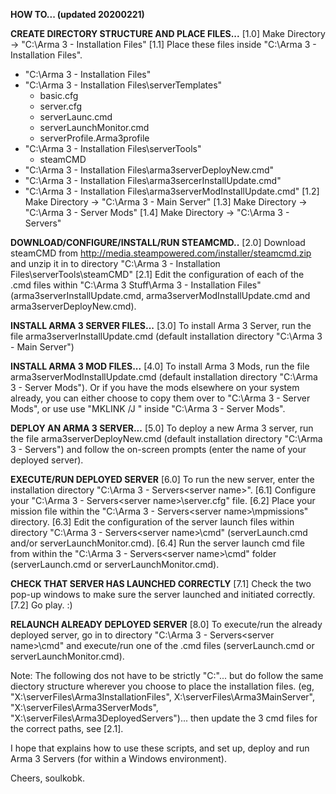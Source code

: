 **HOW TO... (updated 20200221)**

**CREATE DIRECTORY STRUCTURE AND PLACE FILES...**
[1.0] Make Directory -> "C:\Arma 3 - Installation Files"
[1.1] Place these files inside "C:\Arma 3 - Installation Files".
 - "C:\Arma 3 - Installation Files"
 - "C:\Arma 3 - Installation Files\serverTemplates"
   + basic.cfg
   + server.cfg
   + serverLaunc.cmd
   + serverLaunchMonitor.cmd
   + serverProfile.Arma3profile
 - "C:\Arma 3 - Installation Files\serverTools"
   + steamCMD
 - "C:\Arma 3 - Installation Files\arma3serverDeployNew.cmd"
 - "C:\Arma 3 - Installation Files\arma3sercerInstallUpdate.cmd"
 - "C:\Arma 3 - Installation Files\arma3serverModInstallUpdate.cmd"
[1.2] Make Directory -> "C:\Arma 3 - Main Server"
[1.3] Make Directory -> "C:\Arma 3 - Server Mods"
[1.4] Make Directory -> "C:\Arma 3 - Servers"

**DOWNLOAD/CONFIGURE/INSTALL/RUN STEAMCMD..**
[2.0] Download steamCMD from http://media.steampowered.com/installer/steamcmd.zip and unzip it in to directory "C:\Arma 3 - Installation Files\serverTools\steamCMD"
[2.1] Edit the configuration of each of the .cmd files within "C:\Arma 3 Stuff\Arma 3 - Installation Files" (arma3serverInstallUpdate.cmd, arma3serverModInstallUpdate.cmd and arma3serverDeployNew.cmd).

**INSTALL ARMA 3 SERVER FILES...**
[3.0] To install Arma 3 Server, run the file arma3serverInstallUpdate.cmd (default installation directory "C:\Arma 3 - Main Server")

**INSTALL ARMA 3 MOD FILES...**
[4.0] To install Arma 3 Mods, run the file arma3serverModInstallUpdate.cmd (default installation directory "C:\Arma 3 - Server Mods"). Or if you have the mods elsewhere on your system already, you can either choose to copy them over to "C:\Arma 3 - Server Mods", or use use "MKLINK /J <LINK> <TARGET>" inside "C:\Arma 3 - Server Mods".

**DEPLOY AN ARMA 3 SERVER...**
[5.0] To deploy a new Arma 3 server, run the file arma3serverDeployNew.cmd (default installation directory "C:\Arma 3 - Servers") and follow the on-screen prompts (enter the name of your deployed server).

**EXECUTE/RUN DEPLOYED SERVER**
[6.0] To run the new server, enter the installation directory "C:\Arma 3 - Servers\<server name>".
[6.1] Configure your "C:\Arma 3 - Servers\<server name>\server.cfg" file.
[6.2] Place your mission file within the "C:\Arma 3 - Servers\<server name>\mpmissions" directory.
[6.3] Edit the configuration of the server launch files within directory "C:\Arma 3 - Servers\<server name>\cmd" (serverLaunch.cmd and/or serverLaunchMonitor.cmd).
[6.4] Run the server launch cmd file from within the "C:\Arma 3 - Servers\<server name>\cmd" folder (serverLaunch.cmd or serverLaunchMonitor.cmd).

**CHECK THAT SERVER HAS LAUNCHED CORRECTLY**
[7.1] Check the two pop-up windows to make sure the server launched and initiated correctly.
[7.2] Go play. :)

**RELAUNCH ALREADY DEPLOYED SERVER**
[8.0] To execute/run the already deployed server, go in to directory "C:\Arma 3 - Servers\<server name>\cmd" and execute/run one of the .cmd files (serverLaunch.cmd or serverLaunchMonitor.cmd).

Note: The following dos not have to be strictly "C:\"... but do follow the same diectory structure wherever you choose to place the installation files. (eg, "X:\serverFiles\Arma3InstallationFiles", X:\serverFiles\Arma3MainServer", "X:\serverFiles\Arma3ServerMods", "X:\serverFiles\Arma3DeployedServers")... then update the 3 cmd files for the correct paths, see [2.1].

I hope that explains how to use these scripts, and set up, deploy and run Arma 3 Servers (for within a Windows environment).

Cheers, soulkobk.
